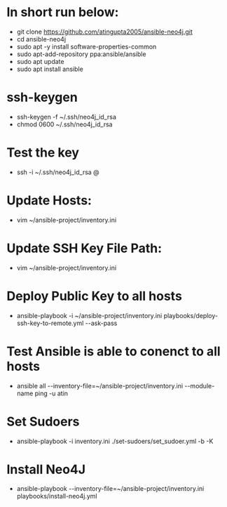 # In short run below:
 - git clone https://github.com/atingupta2005/ansible-neo4j.git
 - cd ansible-neo4j
 - sudo apt -y install software-properties-common
 - sudo apt-add-repository ppa:ansible/ansible
 - sudo apt update
 - sudo apt install ansible

# ssh-keygen
 - ssh-keygen -f ~/.ssh/neo4j_id_rsa
 - chmod 0600 ~/.ssh/neo4j_id_rsa

# Test the key
 - ssh -i ~/.ssh/neo4j_id_rsa <username>@<hostname>

# Update Hosts:
 - vim ~/ansible-project/inventory.ini

# Update SSH Key File Path:
 - vim ~/ansible-project/inventory.ini

# Deploy Public Key to all hosts
 - ansible-playbook -i ~/ansible-project/inventory.ini playbooks/deploy-ssh-key-to-remote.yml --ask-pass

# Test Ansible is able to conenct to all hosts
 - ansible all --inventory-file=~/ansible-project/inventory.ini --module-name ping -u atin

# Set Sudoers
 - ansible-playbook -i inventory.ini ./set-sudoers/set_sudoer.yml -b -K

# Install Neo4J
 - ansible-playbook --inventory-file=~/ansible-project/inventory.ini playbooks/install-neo4j.yml
